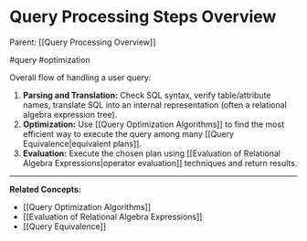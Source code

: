 # Query Processing Steps Overview

Parent: [[Query Processing Overview]]

#query #optimization

Overall flow of handling a user query:

1.  **Parsing and Translation:** Check SQL syntax, verify table/attribute names, translate SQL into an internal representation (often a relational algebra expression tree).
2.  **Optimization:** Use [[Query Optimization Algorithms]] to find the most efficient way to execute the query among many [[Query Equivalence|equivalent plans]].
3.  **Evaluation:** Execute the chosen plan using [[Evaluation of Relational Algebra Expressions|operator evaluation]] techniques and return results.

---
**Related Concepts:**
*   [[Query Optimization Algorithms]]
*   [[Evaluation of Relational Algebra Expressions]]
*   [[Query Equivalence]] 